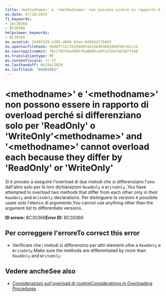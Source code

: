 ```yaml
---
title: <methodname>' e '<methodname>' non possono essere in rapporto di overload perché si differenziano solo per 'ReadOnly' o 'WriteOnly'
ms.date: 07/20/2015
f1_keywords:
- vbc30366
- BC30366
helpviewer_keywords:
- BC30366
ms.assetid: 2440fd29-e205-4004-b2ee-9d954d17b8d3
ms.openlocfilehash: 09987f12c782560954a336493093d50f05c82c1d
ms.sourcegitcommit: f8c270376ed905f6a8896ce0fe25b4f4b38ff498
ms.translationtype: MT
ms.contentlocale: it-IT
ms.lasthandoff: 06/04/2020
ms.locfileid: "84403862"
---
```

# <a name="methodname-and-methodname-cannot-overload-each-because-they-differ-by-readonly-or-writeonly"></a><span data-ttu-id="82eea-102">\<methodname>' e '\<methodname>' non possono essere in rapporto di overload perché si differenziano solo per 'ReadOnly' o 'WriteOnly'</span><span class="sxs-lookup"><span data-stu-id="82eea-102">\<methodname>' and '\<methodname>' cannot overload each because they differ by 'ReadOnly' or 'WriteOnly'</span></span>
<span data-ttu-id="82eea-103">Si è provato a eseguire l'overload di due metodi che si differenziano l'uno dall'altro solo per le loro dichiarazioni `ReadOnly` e `WriteOnly` .</span><span class="sxs-lookup"><span data-stu-id="82eea-103">You have attempted to overload two methods that differ from each other only in their `ReadOnly` and `WriteOnly` declarations.</span></span> <span data-ttu-id="82eea-104">Per distinguere le versioni è possibile usare solo l'elenco di argomento.</span><span class="sxs-lookup"><span data-stu-id="82eea-104">You cannot use anything other than the argument list to differentiate versions.</span></span>  
  
 <span data-ttu-id="82eea-105">**ID errore:** BC30366</span><span class="sxs-lookup"><span data-stu-id="82eea-105">**Error ID:** BC30366</span></span>  
  
## <a name="to-correct-this-error"></a><span data-ttu-id="82eea-106">Per correggere l'errore</span><span class="sxs-lookup"><span data-stu-id="82eea-106">To correct this error</span></span>  
  
- <span data-ttu-id="82eea-107">Verificare che i metodi si differenzino per altri elementi oltre a `ReadOnly` e `WriteOnly`.</span><span class="sxs-lookup"><span data-stu-id="82eea-107">Make sure the methods are differentiated by more than `ReadOnly` and `WriteOnly`.</span></span>  
  
## <a name="see-also"></a><span data-ttu-id="82eea-108">Vedere anche</span><span class="sxs-lookup"><span data-stu-id="82eea-108">See also</span></span>

- [<span data-ttu-id="82eea-109">Considerazioni sull'overload di routine</span><span class="sxs-lookup"><span data-stu-id="82eea-109">Considerations in Overloading Procedures</span></span>](../programming-guide/language-features/procedures/considerations-in-overloading-procedures.md)
